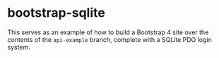 # bootstrap-sqlite

This serves as an example of how to build a Bootstrap 4 site over the contents of the `api-example` branch, complete with a SQLite PDO login system.